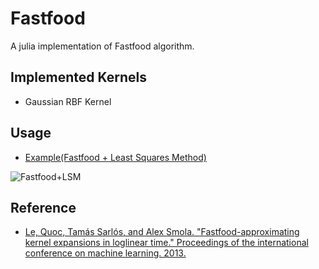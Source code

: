 # Fastfood
A julia implementation of Fastfood algorithm.

## Implemented Kernels
- Gaussian RBF Kernel

## Usage
- [Example(Fastfood + Least Squares Method)](example/ex.jl)

![Fastfood+LSM](http://peakbook.github.io/images/Fastfood_LSM_two_spirals.svg)

## Reference
- [Le, Quoc, Tamás Sarlós, and Alex Smola. "Fastfood-approximating kernel expansions in loglinear time." Proceedings of the international conference on machine learning. 2013.](https://arxiv.org/abs/1408.3060)
